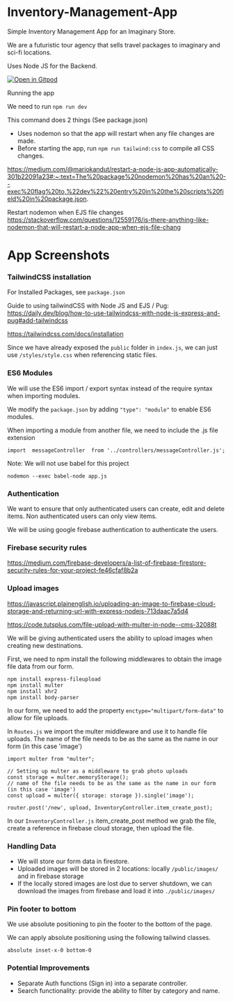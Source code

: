 # Inventory-Management-App
Simple Inventory Management App for an Imaginary Store. 

We are a futuristic tour agency that sells travel packages to imaginary and sci-fi locations. 

Uses Node JS for the Backend. 

[![Open in Gitpod](https://gitpod.io/button/open-in-gitpod.svg)](https://gitpod.io/#github.com/yxuan1996/Inventory-Management-App)

Running the app

We need to run `npm run dev`

This command does 2 things (See package.json)
- Uses nodemon so that the app will restart when any file changes are made. 
- Before starting the app, run `npm run tailwind:css` to compile all CSS changes. 

https://medium.com/@mariokandut/restart-a-node-js-app-automatically-301b22091a23#:~:text=The%20package%20nodemon%20has%20an%20--exec%20flag%20to,%22dev%22%20entry%20in%20the%20scripts%20field%20in%20package.json.

Restart nodemon when EJS file changes
https://stackoverflow.com/questions/12559176/is-there-anything-like-nodemon-that-will-restart-a-node-app-when-ejs-file-chang

# App Screenshots

### TailwindCSS installation

For Installed Packages, see `package.json`

Guide to using tailwindCSS with Node JS and EJS / Pug: https://daily.dev/blog/how-to-use-tailwindcss-with-node-js-express-and-pug#add-tailwindcss

https://tailwindcss.com/docs/installation 

Since we have already exposed the `public` folder in `index.js`, we can just use `/styles/style.css` when referencing static files.

### ES6 Modules
We will use the ES6 import / export syntax instead of the require syntax when importing modules. 

We modify the `package.json` by adding `"type": "module"` to enable ES6 modules.

When importing a module from another file, we need to include the .js file extension
```JS
import  messageController  from '../controllers/messageController.js';
```

Note: We will not use babel for this project
```
nodemon --exec babel-node app.js
```

### Authentication
We want to ensure that only authenticated users can create, edit and delete items. Non authenticated users can only view items. 

We will be using google firebase authentication to authenticate the users. 

### Firebase security rules
https://medium.com/firebase-developers/a-list-of-firebase-firestore-security-rules-for-your-project-fe46cfaf8b2a

### Upload images
https://javascript.plainenglish.io/uploading-an-image-to-firebase-cloud-storage-and-returning-url-with-express-nodejs-713daac7a5d4

https://code.tutsplus.com/file-upload-with-multer-in-node--cms-32088t

We will be giving authenticated users the ability to upload images when creating new destinations. 

First, we need to npm install the following middlewares to obtain the image file data from our form. 
```
npm install express-fileupload
npm install multer
npm install xhr2
npm install body-parser
```

In our form, we need to add the property `enctype="multipart/form-data"` to allow for file uploads. 

In `Routes.js` we import the multer middleware and use it to handle file uploads. The name of the file needs to be as the same as the name in our form (in this case 'image')
```JS
import multer from "multer";

// Setting up multer as a middleware to grab photo uploads
const storage = multer.memoryStorage();
// name of the file needs to be as the same as the name in our form (in this case 'image')
const upload = multer({ storage: storage }).single('image');

router.post('/new', upload, InventoryController.item_create_post);
```

In our `InventoryController.js` item_create_post method we grab the file, create a reference in firebase cloud storage, then upload the file. 

### Handling Data
- We will store our form data in firestore. 
- Uploaded images will be stored in 2 locations: locally `/public/images/` and in firebase storage
- If the locally stored images are lost due to server shutdown, we can download the images from firebase and load it into `./public/images/`

### Pin footer to bottom
We use absolute positioning to pin the footer to the bottom of the page. 

We can apply absolute positioning using the following tailwind classes. 
```
absolute inset-x-0 bottom-0
```

### Potential Improvements
- Separate Auth functions (Sign in) into a separate controller. 
- Search functionality: provide the ability to filter by category and name. 





